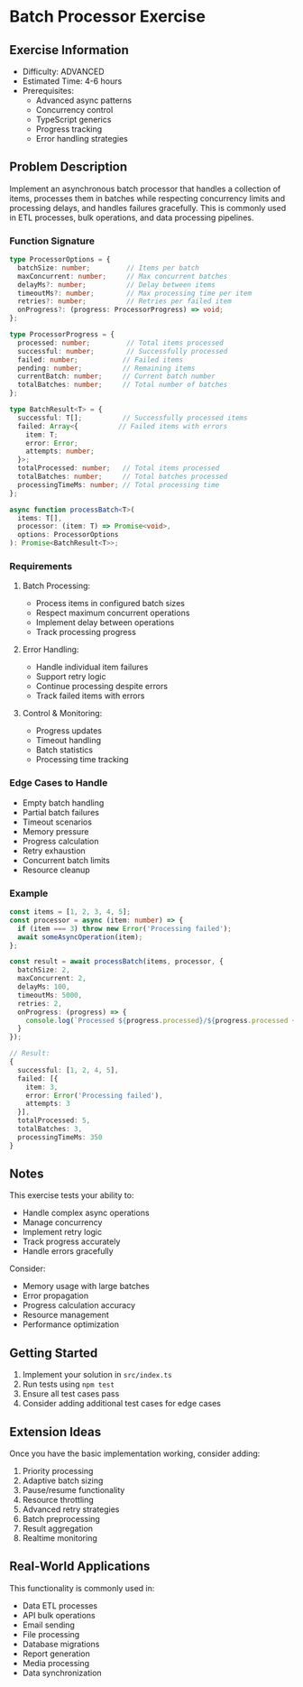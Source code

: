 # Batch Processor Exercise

## Exercise Information
- Difficulty: ADVANCED
- Estimated Time: 4-6 hours
- Prerequisites:
   - Advanced async patterns
   - Concurrency control
   - TypeScript generics
   - Progress tracking
   - Error handling strategies

## Problem Description

Implement an asynchronous batch processor that handles a collection of items, processes them in batches while respecting concurrency limits and processing delays, and handles failures gracefully. This is commonly used in ETL processes, bulk operations, and data processing pipelines.

### Function Signature
```typescript
type ProcessorOptions = {
  batchSize: number;         // Items per batch
  maxConcurrent: number;     // Max concurrent batches
  delayMs?: number;          // Delay between items
  timeoutMs?: number;        // Max processing time per item
  retries?: number;          // Retries per failed item
  onProgress?: (progress: ProcessorProgress) => void;
};

type ProcessorProgress = {
  processed: number;         // Total items processed
  successful: number;        // Successfully processed
  failed: number;           // Failed items
  pending: number;          // Remaining items
  currentBatch: number;     // Current batch number
  totalBatches: number;     // Total number of batches
};

type BatchResult<T> = {
  successful: T[];          // Successfully processed items
  failed: Array<{          // Failed items with errors
    item: T;
    error: Error;
    attempts: number;
  }>;
  totalProcessed: number;   // Total items processed
  totalBatches: number;     // Total batches processed
  processingTimeMs: number; // Total processing time
};

async function processBatch<T>(
  items: T[],
  processor: (item: T) => Promise<void>,
  options: ProcessorOptions
): Promise<BatchResult<T>>;
```

### Requirements

1. Batch Processing:
   - Process items in configured batch sizes
   - Respect maximum concurrent operations
   - Implement delay between operations
   - Track processing progress

2. Error Handling:
   - Handle individual item failures
   - Support retry logic
   - Continue processing despite errors
   - Track failed items with errors

3. Control & Monitoring:
   - Progress updates
   - Timeout handling
   - Batch statistics
   - Processing time tracking

### Edge Cases to Handle

- Empty batch handling
- Partial batch failures
- Timeout scenarios
- Memory pressure
- Progress calculation
- Retry exhaustion
- Concurrent batch limits
- Resource cleanup

### Example

```typescript
const items = [1, 2, 3, 4, 5];
const processor = async (item: number) => {
  if (item === 3) throw new Error('Processing failed');
  await someAsyncOperation(item);
};

const result = await processBatch(items, processor, {
  batchSize: 2,
  maxConcurrent: 2,
  delayMs: 100,
  timeoutMs: 5000,
  retries: 2,
  onProgress: (progress) => {
    console.log(`Processed ${progress.processed}/${progress.processed + progress.pending} items`);
  }
});

// Result:
{
  successful: [1, 2, 4, 5],
  failed: [{
    item: 3,
    error: Error('Processing failed'),
    attempts: 3
  }],
  totalProcessed: 5,
  totalBatches: 3,
  processingTimeMs: 350
}
```

## Notes

This exercise tests your ability to:
- Handle complex async operations
- Manage concurrency
- Implement retry logic
- Track progress accurately
- Handle errors gracefully

Consider:
- Memory usage with large batches
- Error propagation
- Progress calculation accuracy
- Resource management
- Performance optimization

## Getting Started

1. Implement your solution in `src/index.ts`
2. Run tests using `npm test`
3. Ensure all test cases pass
4. Consider adding additional test cases for edge cases

## Extension Ideas

Once you have the basic implementation working, consider adding:
1. Priority processing
2. Adaptive batch sizing
3. Pause/resume functionality
4. Resource throttling
5. Advanced retry strategies
6. Batch preprocessing
7. Result aggregation
8. Realtime monitoring

## Real-World Applications

This functionality is commonly used in:
- Data ETL processes
- API bulk operations
- Email sending
- File processing
- Database migrations
- Report generation
- Media processing
- Data synchronization
